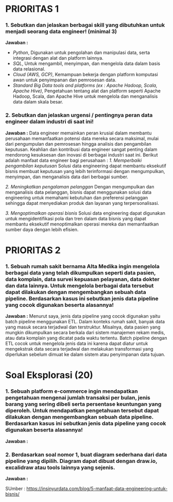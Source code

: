 # PRIORITAS 1

### 1. Sebutkan dan jelaskan berbagai skill yang dibutuhkan untuk menjadi seorang data engineer! (minimal 3)
**Jawaban :**
- *Python*, Digunakan untuk pengolahan dan manipulasi data, serta integrasi dengan alat dan platform lainnya.
- *SQL*, Untuk mengambil, menyimpan, dan mengelola data dalam basis data relasional.
- *Cloud (AWS, GCP)*, Kemampuan bekerja dengan platform komputasi awan untuk penyimpanan dan pemrosesan data.
- *Standard Big Data tools and platforms (ex : Apache Hadoop, Scala, Apache Hive)*, Pengetahuan tentang alat dan platform seperti Apache Hadoop, Scala, dan Apache Hive untuk mengelola dan menganalisis data dalam skala besar.

### 2. Sebutkan dan jelaskan urgensi / pentingnya peran data engineer dalam industri di saat ini!
**Jawaban :**
 Data engineer memainkan peran krusial dalam membantu perusahaan memanfaatkan potensi data mereka secara maksimal, mulai dari pengumpulan dan pemrosesan hingga analisis dan pengambilan keputusan. Keahlian dan kontribusi data engineer sangat penting dalam mendorong kesuksesan dan inovasi di berbagai industri saat ini. Berikut adalah manfaat data engineer bagi perusahaan :
 *1. Memperbaiki pengambilan keputusan* 
 Solusi data engineering dapat membantu eksekutif bisnis membuat keputusan yang lebih terinformasi dengan mengumpulkan, menyimpan, dan menganalisis data dari berbagai sumber.

 *2. Meningkatkan pengalaman pelanggan*
 Dengan mengumpulkan dan menganalisis data pelanggan, bisnis dapat menggunakan solusi data engineering untuk memahami kebutuhan dan preferensi pelanggan sehingga dapat menyediakan produk dan layanan yang terpersonalisasi.

 *3. Mengoptimalkan operasi bisnis*
 Solusi data engineering dapat digunakan untuk mengidentifikasi pola dan tren dalam data bisnis yang dapat membantu eksekutif menoptimalkan operasi mereka dan memanfaatkan sumber daya dengan lebih efisien. 

# PRIORITAS 2
### 1. Sebuah rumah sakit bernama Alta Medika ingin mengelola berbagai data yang telah dikumpulkan seperti data pasien, data komplain, data survei kepuasan pelayanan, data dokter dan data lainnya. Untuk mengelola berbagai data tersebut dapat dilakukan dengan mengembangkan sebuah data pipeline. Berdasarkan kasus ini sebutkan jenis data pipeline yang cocok digunakan beserta alasannya!
**Jawaban :**
Menurut saya, jenis data pipeline yang cocok digunakan yaitu batch pipeline menggunakan ETL. Dalam konteks rumah sakit, banyak data yang masuk secara terjadwal dan terstruktur. Misalnya, data pasien yang mungkin dikumpulkan secara berkala dari sistem manajemen rekam medis, atau data komplain yang dicatat pada waktu tertentu. Batch pipeline dengan ETL cocok untuk mengelola jenis data ini karena dapat diatur untuk mengekstrak data secara terjadwal dan melakukan transformasi yang diperlukan sebelum dimuat ke dalam sistem atau penyimpanan data tujuan.

# Soal Eksplorasi (20)
### 1. Sebuah platform e-commerce ingin mendapatkan pengetahuan mengenai jumlah transaksi per bulan, jenis barang yang sering dibeli serta persentase keuntungan yang diperoleh. Untuk mendapatkan pengetahuan tersebut dapat dilakukan dengan mengembangkan sebuah data pipeline. Berdasarkan kasus ini sebutkan jenis data pipeline yang cocok digunakan beserta alasannya!
**Jawaban :**

### 2. Berdasarkan soal nomor 1, buat diagram sederhana dari data pipeline yang dipilih. Diagram dapat dibuat dengan draw.io, excalidraw atau tools lainnya yang sejenis.
**Jawaban :**

 SUmber :
 https://insinyurdata.com/blog/5-manfaat-data-engineering-untuk-bisnis/ 
